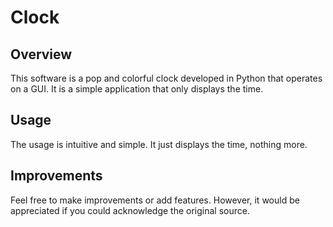 # Clock
## Overview

This software is a pop and colorful clock developed in Python that operates on a GUI. It is a simple application that only displays the time.

## Usage

The usage is intuitive and simple. It just displays the time, nothing more.

## Improvements

Feel free to make improvements or add features. However, it would be appreciated if you could acknowledge the original source.
